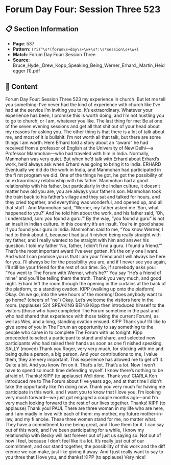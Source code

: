 # Forum Day Four: Session Three 523

## 📋 Section Information

- **Page**: 537
- **Pattern**: `(?i)^\s*(forum\s+day\s+\w+\s*:\s*session\s+\w+)`
- **Match**: Forum Day Four: Session Three
- **Source**: Bruce_Hyde,_Drew_Kopp_Speaking_Being_Werner_Erhard,_Martin_Heidegger (1).pdf

## 📄 Content

Forum Day Four: Session Three 523
my experience in church. But let me tell you something: I’ve never had the kind of experience
with church like I’ve had at the service I’m inviting you to. It’s extraordinary. Whatever your
experience has been, I promise this is worth doing, and I’m not hustling you to go to church, or
I am, whatever you like. The last thing for me: Be at one of the seven evening sessions and get
all that shit out of your head about my reasons for asking you. The other thing is that there is
a lot of talk about me, and most of it is bullshit. I’m not worth all that talk, but there are some
things I am worth.
Here Erhard told a story about an “award” he had received from a professor of English at the
University of New Delhi—a Professor Manmohan—who had traveled with him in India. Normally,
Manmohan was very quiet. But when he’d talk with Erhard about Erhard’s work, he’d always ask
when Erhard was going to bring it to India.
ERHARD
Eventually we did do the work in India, and Manmohan had participated in the fi rst program
we did. One of the things he got, he got the possibility of an extraordinary relationship with
his father. Manmohan had a good relationship with his father, but particularly in the Indian
culture, it doesn’t matter how old you are, you are always your father’s son. Manmohan took the
train back to his father’s village and they sat and talked for hours, and they cried together, and
everything was wonderful, and opened up, and all that stuff . And Manmohan said, “Werner, my
father asked me ‘Son, what happened to you?’ And he told him about the work, and his father
said, ‘Oh, I understand, son: you found a guru.’” By the way, “you found a guru” is not an insult
in Indian culture. In this country it’s an insult. You’re in good shape if you found your guru in
India. Manmohan said to me, “You know Werner, I had to think about it, because I had just
fi nished being really straight with my father, and I really wanted to be straight with him and
answer his question. I told my father ‘No, father, I didn’t fi nd a guru. I found a friend.’” That’s
the most important award I’ve ever gotten. It’s the only one I want. And what I can promise you
is that I am your friend and I will always be here for you. I’ll always be for the possibility you
are, and if I never see you again, I’ll still be your friend for the rest of our time. So, if somebody
asks you: “You went to The Forum with Werner, who’s he?” You say “He’s a friend of mine” and
you’ll be telling them the truth. Thank you very much, and good night.
Erhard left the room through the opening in the curtains at the back of the platform, to a standing
ovation.
KIPP (walking up onto the platform)
Okay. On we go, into the wee hours of the morning! Does anybody want to go home?
(cheers of “no”)
Okay. Let’s welcome the visitors here in the room.
(applause)
524
SPEAKING BEING
Kipp then introduced himself to the visitors (those who have completed The Forum sometime in the
past and who had shared that experience with those taking the current Forum), as well as Wes, and
a long, standing ovation ensued.
KIPP
Thank you! I’d like to give some of you in The Forum an opportunity to say something to the
people who came in to complete The Forum with us tonight.
Kipp proceeded to select a participant to stand and share, and selected new participants who had
raised their hands as soon as one fi nished speaking.
SALLY (moved)
Thank you Roger, very very much, for sticking with me and being quite a person, a big person.
And your contributions to me, I value them, they are very important. This experience has
allowed me to get off  it. Quite a bit. And you know I’m on it. That’s a lot. That’s a lot. Now I
won’t have to spend so much time defending myself. I know there’s nothing to be afraid of.
Thanks!
KIPP (to applause)
Well done. Thank you!
CIARLA
Ken introduced me to The Forum about fi ve years ago, and at that time I didn’t take the
opportunity like I’m doing now. Thank you very much for having me participate in this work,
and I want you to know that I love you. I’m looking very much forward—we just got engaged
a couple months ago—and I’m very much looking forward to the rest of our lives together.
Thanks!
KIPP (to applause)
Thank you!
PAUL
There are three woman in my life who are here, and I am madly in love with each of them:
my mother, my future mother-in-law, and my fi ancée. These three women stand for me, no
matter what. They have a commitment to me being great, and I love them for it. I can say out
of this work, and I’ve been participating for a while, I know my relationship with Becky will
last forever out of just us saying so. Not out of how I feel, because I don’t feel like it a lot. It’s
really just out of our commitment, and our stand together, the possibility of this work and the
diff erence we can make, just like giving it away. And I just really want to say to you three that I
love you, and thanks!
KIPP (to applause)
Very nice!